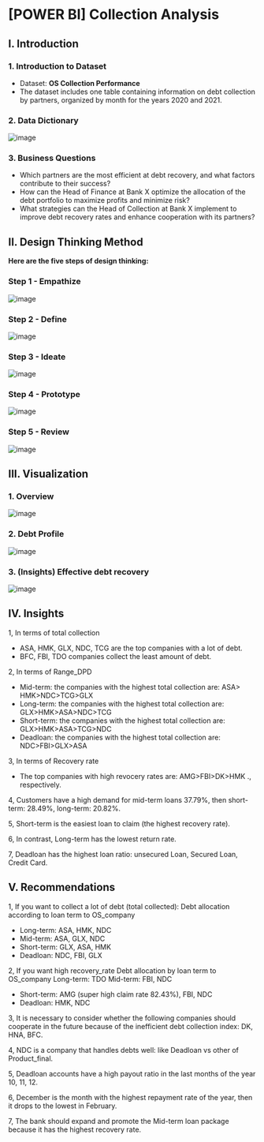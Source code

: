 # [POWER BI] Collection Analysis
## I. Introduction
### 1. Introduction to Dataset
* Dataset: **OS Collection Performance**
* The dataset includes one table containing information on debt collection by partners, organized by month for the years 2020 and 2021.
### 2. Data Dictionary
![image](https://user-images.githubusercontent.com/101726623/235452129-fab917bf-16dc-4a9f-a617-8ddf1f10eac8.png)

### 3. Business Questions
* Which partners are the most efficient at debt recovery, and what factors contribute to their success?
* How can the Head of Finance at Bank X optimize the allocation of the debt portfolio to maximize profits and minimize risk?
* What strategies can the Head of Collection at Bank X implement to improve debt recovery rates and enhance cooperation with its partners?
## II. Design Thinking Method
**Here are the five steps of design thinking:**
### Step 1 - Empathize
![image](https://user-images.githubusercontent.com/101726623/235462077-d271622f-a971-4e86-9755-471046f4b6bc.png)

### Step 2 - Define
![image](https://user-images.githubusercontent.com/101726623/235462332-7759bd09-ee66-4913-9c8e-d15624b7b461.png)

### Step 3 - Ideate
![image](https://user-images.githubusercontent.com/101726623/235462390-75792f27-29c6-4254-927b-1dee721a1818.png)

### Step 4 - Prototype
![image](https://user-images.githubusercontent.com/101726623/235462548-052c3852-94f9-4dfe-8dc8-e75370c66fba.png)

### Step 5 - Review
![image](https://user-images.githubusercontent.com/101726623/235462504-50d42980-df64-45f9-9293-8dee0605f9a1.png)

## III. Visualization
### 1. Overview
![image](https://user-images.githubusercontent.com/101726623/235464138-e572d91d-5ee7-4a76-bf5b-3e8639634920.png)

### 2. Debt Profile
![image](https://user-images.githubusercontent.com/101726623/235464239-5d32608f-7288-4703-b785-4c087e46d22a.png)

### 3. (Insights) Effective debt recovery
![image](https://user-images.githubusercontent.com/101726623/235464301-a9c14a21-8c8d-485b-815b-b8248cae828c.png)

## IV. Insights
1, In terms of total collection
* ASA, HMK, GLX, NDC, TCG are the top companies with a lot of debt.
* BFC, FBI, TDO companies collect the least amount of debt.

2, In terms of Range_DPD
* Mid-term: the companies with the highest total collection are: ASA> HMK>NDC>TCG>GLX
* Long-term: the companies with the highest total collection are: GLX>HMK>ASA>NDC>TCG
* Short-term: the companies with the highest total collection are: GLX>HMK>ASA>TCG>NDC
* Deadloan: the companies with the highest total collection are: NDC>FBI>GLX>ASA

3, In terms of Recovery rate
* The top companies with high revocery rates are: AMG>FBI>DK>HMK ., respectively.

4, Customers have a high demand for mid-term loans 37.79%, then short-term: 28.49%, long-term: 20.82%.

5, Short-term is the easiest loan to claim (the highest recovery rate).

6, In contrast, Long-term has the lowest return rate.

7, Deadloan has the highest loan ratio: unsecured Loan, Secured Loan, Credit Card.

## V. Recommendations

1, If you want to collect a lot of debt (total collected):
Debt allocation according to loan term to OS_company
* Long-term: ASA, HMK, NDC
* Mid-term: ASA, GLX, NDC
* Short-term: GLX, ASA, HMK
* Deadloan: NDC, FBI, GLX

2, If you want high recovery_rate
Debt allocation by loan term to OS_company Long-term: TDO Mid-term: FBI, NDC
* Short-term: AMG (super high claim rate 82.43%), FBI, NDC
* Deadloan: HMK, NDC

3, It is necessary to consider whether the following companies should cooperate in the future because of the inefficient debt collection index: DK, HNA, BFC.

4, NDC is a company that handles debts well: like Deadloan vs other of Product_final.

5, Deadloan accounts have a high payout ratio in the last months of the year 10, 11, 12.

6, December is the month with the highest repayment rate of the year, then it drops to the lowest in February.

7, The bank should expand and promote the Mid-term loan package because it has the highest recovery rate.

